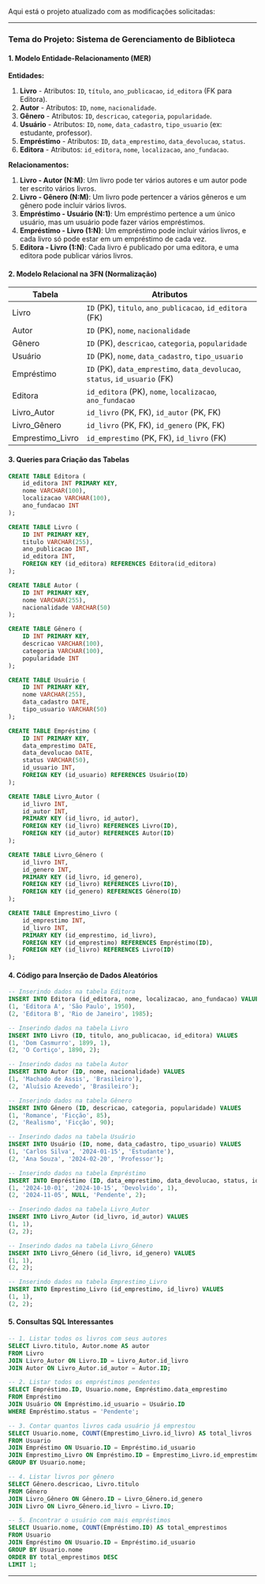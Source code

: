 Aqui está o projeto atualizado com as modificações solicitadas:

---

### Tema do Projeto: Sistema de Gerenciamento de Biblioteca

#### 1. Modelo Entidade-Relacionamento (MER)

**Entidades:**
1. **Livro** - Atributos: `ID`, `título`, `ano_publicacao`, `id_editora` (FK para Editora).
2. **Autor** - Atributos: `ID`, `nome`, `nacionalidade`.
3. **Gênero** - Atributos: `ID`, `descricao`, `categoria`, `popularidade`.
4. **Usuário** - Atributos: `ID`, `nome`, `data_cadastro`, `tipo_usuario` (ex: estudante, professor).
5. **Empréstimo** - Atributos: `ID`, `data_emprestimo`, `data_devolucao`, `status`.
6. **Editora** - Atributos: `id_editora`, `nome`, `localizacao`, `ano_fundacao`.

**Relacionamentos:**
1. **Livro - Autor (N:M)**: Um livro pode ter vários autores e um autor pode ter escrito vários livros.
2. **Livro - Gênero (N:M)**: Um livro pode pertencer a vários gêneros e um gênero pode incluir vários livros.
3. **Empréstimo - Usuário (N:1)**: Um empréstimo pertence a um único usuário, mas um usuário pode fazer vários empréstimos.
4. **Empréstimo - Livro (1:N)**: Um empréstimo pode incluir vários livros, e cada livro só pode estar em um empréstimo de cada vez.
5. **Editora - Livro (1:N)**: Cada livro é publicado por uma editora, e uma editora pode publicar vários livros.

#### 2. Modelo Relacional na 3FN (Normalização)

| Tabela         | Atributos                                                                                   |
|----------------|---------------------------------------------------------------------------------------------|
| Livro          | `ID` (PK), `titulo`, `ano_publicacao`, `id_editora` (FK)                                    |
| Autor          | `ID` (PK), `nome`, `nacionalidade`                                                          |
| Gênero         | `ID` (PK), `descricao`, `categoria`, `popularidade`                                         |
| Usuário        | `ID` (PK), `nome`, `data_cadastro`, `tipo_usuario`                                          |
| Empréstimo     | `ID` (PK), `data_emprestimo`, `data_devolucao`, `status`, `id_usuario` (FK)                 |
| Editora        | `id_editora` (PK), `nome`, `localizacao`, `ano_fundacao`                                    |
| Livro_Autor    | `id_livro` (PK, FK), `id_autor` (PK, FK)                                                    |
| Livro_Gênero   | `id_livro` (PK, FK), `id_genero` (PK, FK)                                                   |
| Emprestimo_Livro | `id_emprestimo` (PK, FK), `id_livro` (FK)                                                |

#### 3. Queries para Criação das Tabelas

```sql
CREATE TABLE Editora (
    id_editora INT PRIMARY KEY,
    nome VARCHAR(100),
    localizacao VARCHAR(100),
    ano_fundacao INT
);

CREATE TABLE Livro (
    ID INT PRIMARY KEY,
    titulo VARCHAR(255),
    ano_publicacao INT,
    id_editora INT,
    FOREIGN KEY (id_editora) REFERENCES Editora(id_editora)
);

CREATE TABLE Autor (
    ID INT PRIMARY KEY,
    nome VARCHAR(255),
    nacionalidade VARCHAR(50)
);

CREATE TABLE Gênero (
    ID INT PRIMARY KEY,
    descricao VARCHAR(100),
    categoria VARCHAR(100),
    popularidade INT
);

CREATE TABLE Usuário (
    ID INT PRIMARY KEY,
    nome VARCHAR(255),
    data_cadastro DATE,
    tipo_usuario VARCHAR(50)
);

CREATE TABLE Empréstimo (
    ID INT PRIMARY KEY,
    data_emprestimo DATE,
    data_devolucao DATE,
    status VARCHAR(50),
    id_usuario INT,
    FOREIGN KEY (id_usuario) REFERENCES Usuário(ID)
);

CREATE TABLE Livro_Autor (
    id_livro INT,
    id_autor INT,
    PRIMARY KEY (id_livro, id_autor),
    FOREIGN KEY (id_livro) REFERENCES Livro(ID),
    FOREIGN KEY (id_autor) REFERENCES Autor(ID)
);

CREATE TABLE Livro_Gênero (
    id_livro INT,
    id_genero INT,
    PRIMARY KEY (id_livro, id_genero),
    FOREIGN KEY (id_livro) REFERENCES Livro(ID),
    FOREIGN KEY (id_genero) REFERENCES Gênero(ID)
);

CREATE TABLE Emprestimo_Livro (
    id_emprestimo INT,
    id_livro INT,
    PRIMARY KEY (id_emprestimo, id_livro),
    FOREIGN KEY (id_emprestimo) REFERENCES Empréstimo(ID),
    FOREIGN KEY (id_livro) REFERENCES Livro(ID)
);
```

#### 4. Código para Inserção de Dados Aleatórios

```sql
-- Inserindo dados na tabela Editora
INSERT INTO Editora (id_editora, nome, localizacao, ano_fundacao) VALUES
(1, 'Editora A', 'São Paulo', 1950),
(2, 'Editora B', 'Rio de Janeiro', 1985);

-- Inserindo dados na tabela Livro
INSERT INTO Livro (ID, titulo, ano_publicacao, id_editora) VALUES
(1, 'Dom Casmurro', 1899, 1),
(2, 'O Cortiço', 1890, 2);

-- Inserindo dados na tabela Autor
INSERT INTO Autor (ID, nome, nacionalidade) VALUES
(1, 'Machado de Assis', 'Brasileiro'),
(2, 'Aluísio Azevedo', 'Brasileiro');

-- Inserindo dados na tabela Gênero
INSERT INTO Gênero (ID, descricao, categoria, popularidade) VALUES
(1, 'Romance', 'Ficção', 85),
(2, 'Realismo', 'Ficção', 90);

-- Inserindo dados na tabela Usuário
INSERT INTO Usuário (ID, nome, data_cadastro, tipo_usuario) VALUES
(1, 'Carlos Silva', '2024-01-15', 'Estudante'),
(2, 'Ana Souza', '2024-02-20', 'Professor');

-- Inserindo dados na tabela Empréstimo
INSERT INTO Empréstimo (ID, data_emprestimo, data_devolucao, status, id_usuario) VALUES
(1, '2024-10-01', '2024-10-15', 'Devolvido', 1),
(2, '2024-11-05', NULL, 'Pendente', 2);

-- Inserindo dados na tabela Livro_Autor
INSERT INTO Livro_Autor (id_livro, id_autor) VALUES
(1, 1),
(2, 2);

-- Inserindo dados na tabela Livro_Gênero
INSERT INTO Livro_Gênero (id_livro, id_genero) VALUES
(1, 1),
(2, 2);

-- Inserindo dados na tabela Emprestimo_Livro
INSERT INTO Emprestimo_Livro (id_emprestimo, id_livro) VALUES
(1, 1),
(2, 2);
```

#### 5. Consultas SQL Interessantes

```sql
-- 1. Listar todos os livros com seus autores
SELECT Livro.titulo, Autor.nome AS autor
FROM Livro
JOIN Livro_Autor ON Livro.ID = Livro_Autor.id_livro
JOIN Autor ON Livro_Autor.id_autor = Autor.ID;

-- 2. Listar todos os empréstimos pendentes
SELECT Empréstimo.ID, Usuario.nome, Empréstimo.data_emprestimo
FROM Empréstimo
JOIN Usuário ON Empréstimo.id_usuario = Usuário.ID
WHERE Empréstimo.status = 'Pendente';

-- 3. Contar quantos livros cada usuário já emprestou
SELECT Usuario.nome, COUNT(Emprestimo_Livro.id_livro) AS total_livros
FROM Usuario
JOIN Empréstimo ON Usuario.ID = Empréstimo.id_usuario
JOIN Emprestimo_Livro ON Empréstimo.ID = Emprestimo_Livro.id_emprestimo
GROUP BY Usuario.nome;

-- 4. Listar livros por gênero
SELECT Gênero.descricao, Livro.titulo
FROM Gênero
JOIN Livro_Gênero ON Gênero.ID = Livro_Gênero.id_genero
JOIN Livro ON Livro_Gênero.id_livro = Livro.ID;

-- 5. Encontrar o usuário com mais empréstimos
SELECT Usuario.nome, COUNT(Empréstimo.ID) AS total_emprestimos
FROM Usuario
JOIN Empréstimo ON Usuario.ID = Empréstimo.id_usuario
GROUP BY Usuario.nome
ORDER BY total_emprestimos DESC
LIMIT 1;
```

---